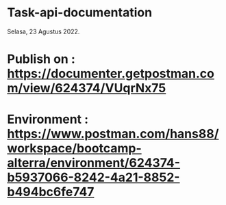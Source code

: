 # Task-api-documentation

Selasa, 23 Agustus 2022.

# Publish on : https://documenter.getpostman.com/view/624374/VUqrNx75
# Environment : https://www.postman.com/hans88/workspace/bootcamp-alterra/environment/624374-b5937066-8242-4a21-8852-b494bc6fe747
